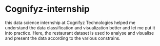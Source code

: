 # Cognifyz-internship
this data science internship at Cognifyz Technologies helped me understand the data classification and visualization better and let me put it into practice. 
Here, the restaurant dataset is used to analyse and visualise and present the data according to the various constrains. 